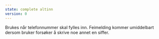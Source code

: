 ```yaml
---
state: complete altinn
version: 0
---
```

Brukes når telefonnummer skal fylles inn. Feimelding kommer umiddelbart dersom bruker forsøker å skrive noe annet en siffer.
